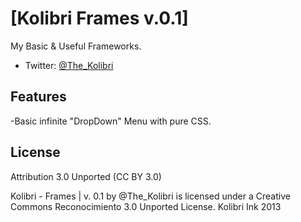 # [Kolibri Frames v.0.1]

My Basic & Useful Frameworks.


* Twitter: [@The_Kolibri](https://twitter.com/The_Kolibri)



## Features

-Basic infinite "DropDown" Menu with pure CSS.




## License

Attribution 3.0 Unported (CC BY 3.0)

Kolibri - Frames | v. 0.1 by @The_Kolibri is licensed under a Creative Commons Reconocimiento 3.0 Unported License.
Kolibri Ink 2013
